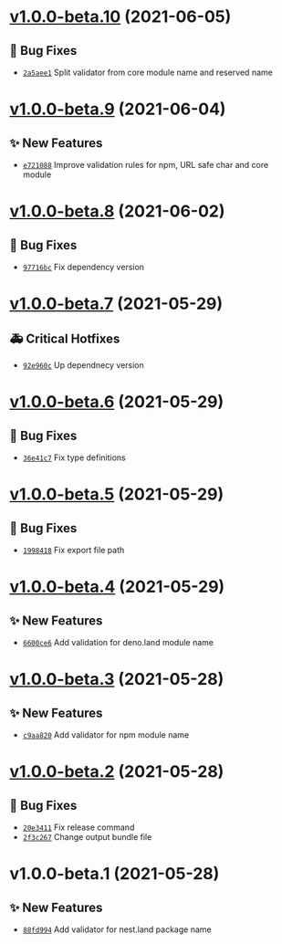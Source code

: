 # [v1.0.0-beta.10](https://github.com/TomokiMiyauci/is-valid-package-name/compare/v1.0.0-beta.9...v1.0.0-beta.10) (2021-06-05)

## 🐛 Bug Fixes
- [`2a5aee1`](https://github.com/TomokiMiyauci/is-valid-package-name/commit/2a5aee1)   Split validator from core module name and reserved name

# [v1.0.0-beta.9](https://github.com/TomokiMiyauci/is-valid-package-name/compare/v1.0.0-beta.8...v1.0.0-beta.9) (2021-06-04)

## ✨ New Features
- [`e721088`](https://github.com/TomokiMiyauci/is-valid-package-name/commit/e721088)   Improve validation rules for npm, URL safe char and core module

# [v1.0.0-beta.8](https://github.com/TomokiMiyauci/is-valid-package-name/compare/v1.0.0-beta.7...v1.0.0-beta.8) (2021-06-02)

## 🐛 Bug Fixes
- [`97716bc`](https://github.com/TomokiMiyauci/is-valid-package-name/commit/97716bc)   Fix dependency version

# [v1.0.0-beta.7](https://github.com/TomokiMiyauci/is-valid-package-name/compare/v1.0.0-beta.6...v1.0.0-beta.7) (2021-05-29)

## 🚑 Critical Hotfixes
- [`92e960c`](https://github.com/TomokiMiyauci/is-valid-package-name/commit/92e960c)   Up dependnecy version

# [v1.0.0-beta.6](https://github.com/TomokiMiyauci/is-valid-package-name/compare/v1.0.0-beta.5...v1.0.0-beta.6) (2021-05-29)

## 🐛 Bug Fixes
- [`36e41c7`](https://github.com/TomokiMiyauci/is-valid-package-name/commit/36e41c7)   Fix type definitions

# [v1.0.0-beta.5](https://github.com/TomokiMiyauci/is-valid-package-name/compare/v1.0.0-beta.4...v1.0.0-beta.5) (2021-05-29)

## 🐛 Bug Fixes
- [`1998418`](https://github.com/TomokiMiyauci/is-valid-package-name/commit/1998418)   Fix export file path

# [v1.0.0-beta.4](https://github.com/TomokiMiyauci/is-valid-package-name/compare/v1.0.0-beta.3...v1.0.0-beta.4) (2021-05-29)

## ✨ New Features
- [`6600ce6`](https://github.com/TomokiMiyauci/is-valid-package-name/commit/6600ce6)   Add validation for deno.land module name

# [v1.0.0-beta.3](https://github.com/TomokiMiyauci/is-valid-package-name/compare/v1.0.0-beta.2...v1.0.0-beta.3) (2021-05-28)

## ✨ New Features
- [`c9aa820`](https://github.com/TomokiMiyauci/is-valid-package-name/commit/c9aa820)   Add validator for npm module name

# [v1.0.0-beta.2](https://github.com/TomokiMiyauci/is-valid-package-name/compare/v1.0.0-beta.1...v1.0.0-beta.2) (2021-05-28)

## 🐛 Bug Fixes
- [`20e3411`](https://github.com/TomokiMiyauci/is-valid-package-name/commit/20e3411)   Fix release command 
- [`2f3c267`](https://github.com/TomokiMiyauci/is-valid-package-name/commit/2f3c267)   Change output bundle file

# v1.0.0-beta.1 (2021-05-28)

## ✨ New Features
- [`88fd994`](https://github.com/TomokiMiyauci/is-valid-package-name/commit/88fd994)   Add validator for nest.land package name
